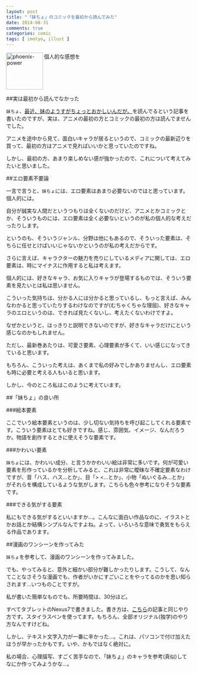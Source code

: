```yaml
---
layout: post
title: "「妹ちょ」のコミックを最初から読んでみた"
date: 2014-08-31
comments: true
categories: comic
tags: [ imotyo, illust ]
---
```

<img src="{{ root_url }}/images/more.png" alt="phoenix-power" align="left" width="100" height="100">個人的な感想を<!--more--><br clear="all">

##実は最初から読んでなかった

`妹ちょ`、<a href="http://ja.wikipedia.org/wiki/%E6%9C%80%E8%BF%91%E3%80%81%E5%A6%B9%E3%81%AE%E3%82%88%E3%81%86%E3%81%99%E3%81%8C%E3%81%A1%E3%82%87%E3%81%A3%E3%81%A8%E3%81%8A%E3%81%8B%E3%81%97%E3%81%84%E3%82%93%E3%81%A0%E3%81%8C%E3%80%82" target="_blank">最近、妹のようすがちょっとおかしいんだが。</a>を読んでるという記事を書いたのですが、実は、アニメの最初の方とコミックの最初の方は読んでませんでした。

アニメを途中から見て、面白いキャラが居るというので、コミックの最新辺りを買って、最初の方はアニメで見ればいいかと思っていたのですね。

しかし、最初の方、あまり楽しめない感が強かったので、これについて考えてみたいと思いました。

##エロ要素不要論

一言で言うと、`妹ちょ`には、エロ要素はあまり必要ないのではと思っています。個人的には。

自分が誠実な人間だというつもりは全くないのだけど、アニメとかコミックとか、そういうものには、エロ要素は全く必要ないというのが私の個人的な考えだったりします。

というのも、そういうジャンル、分野は他にもあるので、そういった要素は、そちらに任せとけばいいじゃないかというのが私の考えだからです。

さらに言えば、キャラクターの魅力を売りにしているメディアに関しては、エロ要素は、時にマイナスに作用すると私は考えます。

個人的には、好きなキャラ、お気に入りキャラが登場するものでは、そういう要素を見たいとは私は思いません。

こういった気持ちは、分かる人には分かると思っているし、もっと言えば、みんなわかると思っていたりするわけなのですが(むちゃくちゃな理屈)、好きなキャラのエロというのは、できれば見たくないし、考えたくないわけですよ。

なぜかというと、はっきりと説明できないのですが、好きなキャラだけにという感じなのかもしれません。

ただし、最新巻あたりは、可愛さ要素、心理要素が多くて、いい感じになってきていると思います。

もちろん、こういった考えは、あくまで私の好みでしかありませんし、エロ要素も時に必要と考える人もいると思います。

しかし、今のところ私はこのように考えています。

##「妹ちょ」の良い所

###絵本要素

ここでいう絵本要素というのは、少し切ない気持ちを呼び起こしてくれる要素です。こういう要素はとても好きですね。感じ、雰囲気、イメージ、なんだろうか。物語を創作するときに使えそうな要素です。


###かわいい要素

`妹ちょ`には、かわいい成分、と言うかかわいい絵は非常に多いです。何が可愛い要素を形作っているかを分析してみると、これは非常に曖昧な不確定要素なわけですが、音「ハス、ハス...とか」、目「> <...とか」、小物「ぬいぐるみ...とか」がそれらを構成しているような気がします。こちらも色々参考になりそうな要素です。


###できる気がする要素

私にもできる気がするといいますか...。こんなに面白い作品なのに、イラストとかお話とか結構シンプルなんですよね。よって、いろいろな意味で勇気をもらえる作品であります。

##漫画のワンシーンを作ってみた

`妹ちょ`を参考して、漫画のワンシーンを作ってみました。



でも、やってみると、意外と細かい部分が難しかったりします。こうして、なんてことなさそうな漫画でも、作者がいかにすごいことをやってるのかを思い知らされます...いつものことですが。

私が書いた簡単なものでも、所要時間は、30分ほど。

すべてタブレットのNexus7で書きました。書き方は、[こちら](http://mba-hack.blogspot.jp/2013/10/10.html)の記事と同じやり方です。スタイラスペンを使ってます。もちろん、全部オリジナル(独学)のやり方なんですけどね。

しかし、テキスト文字入力が一番に辛かった...。これは、パソコンで付け加えたほうが早かったかもです。いや、かもではなく絶対に。

私の場合、心理描写、すごく苦手なので、「妹ちょ」のキャラを参考(真似)してなにか作ってみようかな...。

